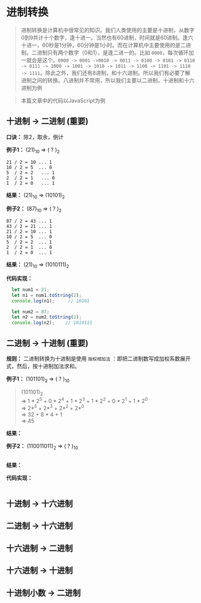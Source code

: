 # 进制转换

> 进制转换是计算机中很常见的知识。我们人类使用的主要是十进制，从数字0到9共计十个数字，逢十进一。当然也有60进制，时间就是60进制。逢六十进一，60秒是1分钟，60分钟是1小时。而在计算机中主要使用的是二进制。二进制只有两个数字（0和1），是逢二进一的。比如 `0000`，每次循环加一就会是这个。`0000 -> 0001 ->0010 -> 0011 -> 0100 -> 0101 -> 0110 -> 0111 -> 1000 -> 1001 -> 1010 -> 1011 -> 1100 -> 1101 -> 1110 -> 1111`。除此之外，我们还有8进制，和十六进制。所以我们有必要了解进制之间的转换。八进制并不常用，所以我们主要以二进制，十进制和十六进制为例

> 本篇文章中的代码以JavaScript为例

## 十进制 -> 二进制 (重要)

**口诀：** 除2，取余，倒计  

**例子1：** (21)<sub>10</sub> => ( ? )<sub>2</sub>  
```
21 / 2 = 10 ... 1  
10 / 2 = 5  ... 0  
5  / 2 = 2   ... 1  
2  / 2 = 1   ... 0  
1  / 2 = 0   ... 1  
```
**结果：** (21)<sub>10</sub> => (10101)<sub>2</sub>

**例子2：** (87)<sub>10</sub> => ( ? )<sub>2</sub>  
```
87 / 2 = 43 ... 1  
43 / 2 = 21 ... 1  
21 / 2 = 10 ... 1  
10 / 2 = 5  ... 0  
5  / 2 = 2  ... 1  
2  / 2 = 1  ... 0  
1  / 2 = 0  ... 1  
```
**结果：** (21)<sub>10</sub> => (1010111)<sub>2</sub>  

**代码实现：**
```javascript
  let num1 = 21;
  let n1 = num1.toString(2);
  console.log(n1);     // 10101

  let num2 = 87;
  let n2 = num2.toString(2);
  console.log(n2);    // 1010111
```

## 二进制 -> 十进制 (重要)
**规则：** 二进制转换为十进制是使用 `按权相加法` ：即把二进制数写成加权系数展开式，然后，按十进制加法求和。

**例子1：** (101101)<sub>2</sub> => ( ? )<sub>10</sub>
> (101101)<sub>2</sub>  
=> 1 * 2<sup>5</sup> + 0 * 2<sup>4</sup> + 1 * 2<sup>3</sup> + 1 * 2<sup>2</sup> + 0 * 2<sup>1</sup> + 1 * 2<sup>0</sup>  
=> 2*<sup>5</sup> + 2*<sup>3</sup> + 2*<sup>2</sup> + 2*<sup>0</sup>  
=> 32 + 8 * 4 + 1  
=> 45

**结果：** 

**例子2：** (110011011)<sub>2</sub> => ( ? )<sub>10</sub>
```

```
**结果：** 

**代码实现：** 
```javascript

```

## 十进制 -> 十六进制


## 二进制 -> 十六进制


## 十六进制 -> 二进制


## 十六进制 -> 十进制


## 十进制小数 -> 二进制

